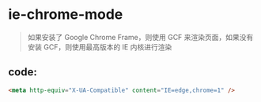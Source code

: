 # ie-chrome-mode
> 如果安装了 Google Chrome Frame，则使用 GCF 来渲染页面，如果没有安装 GCF，则使用最高版本的 IE 内核进行渲染

## code:
```html
<meta http-equiv="X-UA-Compatible" content="IE=edge,chrome=1" />
```